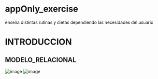 # appOnly_exercise
enseña distintas rutinas y dietas dependiendo las necesidades del usuario
# INTRODUCCION

## MODELO_RELACIONAL
![image](https://github.com/elsagallegos/appOnly_exercise/assets/169268131/8e941fdb-ebc5-4a53-a0d7-33833fa101cf)
![image](modelo.jpg)
